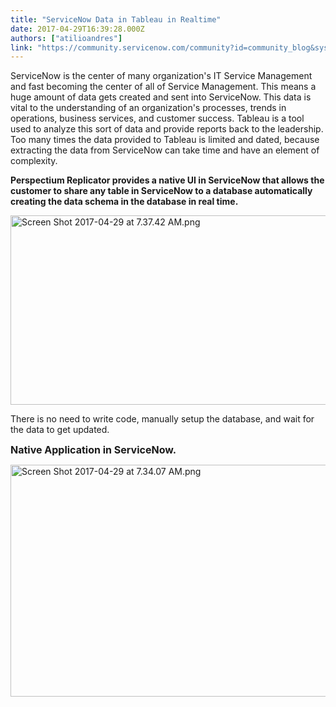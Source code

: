 ```yaml
---
title: "ServiceNow Data in Tableau in Realtime"
date: 2017-04-29T16:39:28.000Z
authors: ["atilioandres"]
link: "https://community.servicenow.com/community?id=community_blog&sys_id=a5cc2265dbd0dbc01dcaf3231f96199c"
---
```

<p>ServiceNow is the center of many organization's IT Service Management and fast becoming the center of all of Service Management. This means a huge amount of data gets created and sent into ServiceNow. This data is vital to the understanding of an organization's processes, trends in operations, business services, and customer success. Tableau is a tool used to analyze this sort of data and provide reports back to the leadership. Too many times the data provided to Tableau is limited and dated, because extracting the data from ServiceNow can take time and have an element of complexity.</p><p><strong>Perspectium Replicator provides a native UI in ServiceNow that allows the customer to share any table in ServiceNow to a database automatically creating the data schema in the database in real time.</strong></p><p><img  alt="Screen Shot 2017-04-29 at 7.37.42 AM.png" class="image-2 jive-image" src="dcc40842dbd41344e9737a9e0f9619ed.iix" style="width: 620px; height: 303px;"/></p><p>There is no need to write code, manually setup the database, and wait for the data to get updated.</p><p></p><p><strong style="font-size: 12pt;">Native Application in ServiceNow.</strong></p><p><img   alt="Screen Shot 2017-04-29 at 7.34.07 AM.png" class="image-1 jive-image" src="27b264cedb10dfc068c1fb651f9619de.iix" style="width: 620px; height: 371px;"/></p>